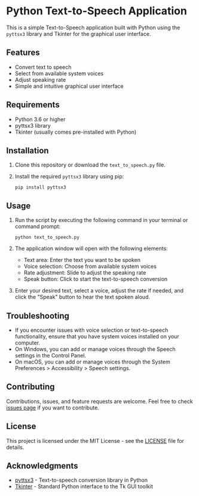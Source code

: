 # Python Text-to-Speech Application

This is a simple Text-to-Speech application built with Python using the `pyttsx3` library and Tkinter for the graphical user interface.

## Features

- Convert text to speech
- Select from available system voices
- Adjust speaking rate
- Simple and intuitive graphical user interface

## Requirements

- Python 3.6 or higher
- pyttsx3 library
- Tkinter (usually comes pre-installed with Python)

## Installation

1. Clone this repository or download the `text_to_speech.py` file.

2. Install the required `pyttsx3` library using pip:

   ```
   pip install pyttsx3
   ```

## Usage

1. Run the script by executing the following command in your terminal or command prompt:

   ```
   python text_to_speech.py
   ```

2. The application window will open with the following elements:
   - Text area: Enter the text you want to be spoken
   - Voice selection: Choose from available system voices
   - Rate adjustment: Slide to adjust the speaking rate
   - Speak button: Click to start the text-to-speech conversion

3. Enter your desired text, select a voice, adjust the rate if needed, and click the "Speak" button to hear the text spoken aloud.

## Troubleshooting

- If you encounter issues with voice selection or text-to-speech functionality, ensure that you have system voices installed on your computer.
- On Windows, you can add or manage voices through the Speech settings in the Control Panel.
- On macOS, you can add or manage voices through the System Preferences > Accessibility > Speech settings.

## Contributing

Contributions, issues, and feature requests are welcome. Feel free to check [issues page](https://github.com/yourusername/python-text-to-speech/issues) if you want to contribute.

## License

This project is licensed under the MIT License - see the [LICENSE](LICENSE) file for details.

## Acknowledgments

- [pyttsx3](https://github.com/nateshmbhat/pyttsx3) - Text-to-speech conversion library in Python
- [Tkinter](https://docs.python.org/3/library/tkinter.html) - Standard Python interface to the Tk GUI toolkit
